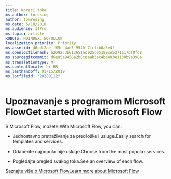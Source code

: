 ```yaml
---
title: Koraci toka
ms.author: toresing
author: tomresing
ms.date: 5/18/2018
ms.audience: ITPro
ms.topic: article
ROBOTS: NOINDEX, NOFOLLOW
localization_priority: Priority
ms.assetid: 46adf2ae-f55c-4ae5-9540-7fcfcb0a3e4f
ms.openlocfilehash: b2b92c3b612651ac925c05189ce5271117bf0fd8
ms.sourcegitcommit: d6ea5e9458a2b8ceaab3ac4bd483e1130b9a398a
ms.translationtype: MT
ms.contentlocale: hr-HR
ms.lasthandoff: 01/15/2019
ms.locfileid: "28280112"
---
```

# <a name="get-started-with-microsoft-flow"></a><span data-ttu-id="cf6d5-102">Upoznavanje s programom Microsoft Flow</span><span class="sxs-lookup"><span data-stu-id="cf6d5-102">Get started with Microsoft Flow</span></span>

<span data-ttu-id="cf6d5-103">S Microsoft Flow, možete:</span><span class="sxs-lookup"><span data-stu-id="cf6d5-103">With Microsoft Flow, you can:</span></span>
  
- <span data-ttu-id="cf6d5-104">Jednostavno pretraživanje za predloške i usluge.</span><span class="sxs-lookup"><span data-stu-id="cf6d5-104">Easily search for templates and services.</span></span>
    
- <span data-ttu-id="cf6d5-105">Odaberite najpopularnije usluge.</span><span class="sxs-lookup"><span data-stu-id="cf6d5-105">Choose from the most popular services.</span></span>
    
- <span data-ttu-id="cf6d5-106">Pogledajte pregled svakog toka.</span><span class="sxs-lookup"><span data-stu-id="cf6d5-106">See an overview of each flow.</span></span>
    
[<span data-ttu-id="cf6d5-107">Saznajte više o Microsoft Flow</span><span class="sxs-lookup"><span data-stu-id="cf6d5-107">Learn more about Microsoft Flow</span></span>](https://go.microsoft.com/fwlink/?linkid=874446)
  

